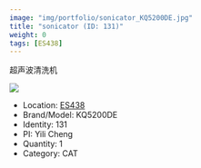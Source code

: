 ```yaml
---
image: "img/portfolio/sonicator_KQ5200DE.jpg"
title: "sonicator (ID: 131)"
weight: 0
tags: [ES438]
---
```


超声波清洗机

<!--more-->

![](../../img/portfolio/sonicator_KQ5200DE.jpg)

- Location: [ES438](../../tags/ES438)
- Brand/Model: KQ5200DE
- Identity: 131
- PI: Yili Cheng
- Quantity: 1
- Category: CAT






